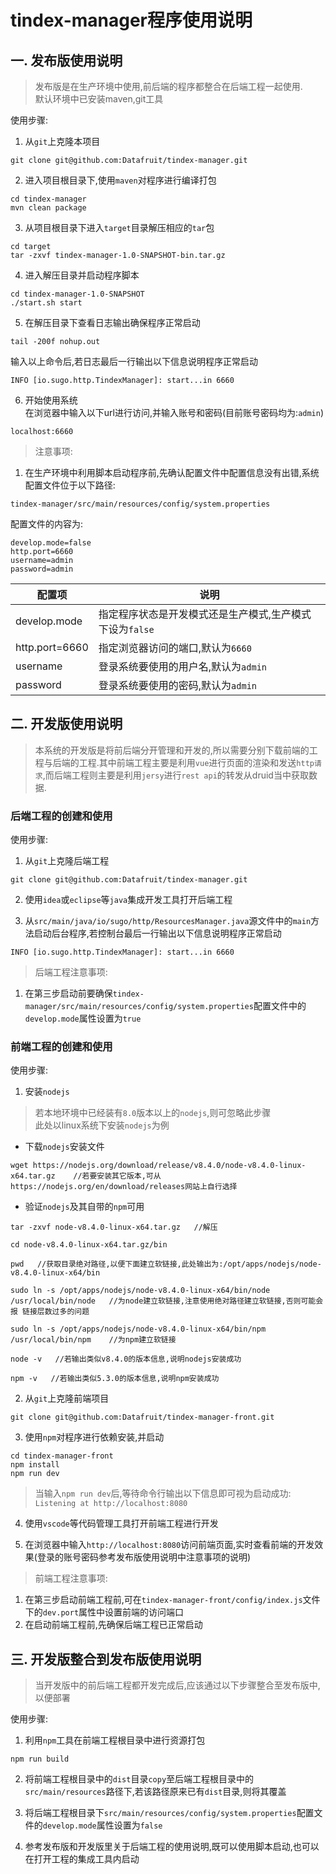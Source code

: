 # tindex-manager程序使用说明

## 一. 发布版使用说明
> 发布版是在生产环境中使用,前后端的程序都整合在后端工程一起使用.  
默认环境中已安装maven,git工具

使用步骤:  
1. 从`git`上克隆本项目
```shell
git clone git@github.com:Datafruit/tindex-manager.git
```
2. 进入项目根目录下,使用`maven`对程序进行编译打包
```shell
cd tindex-manager
mvn clean package
```
3. 从项目根目录下进入`target`目录解压相应的`tar`包
```
cd target
tar -zxvf tindex-manager-1.0-SNAPSHOT-bin.tar.gz 
```

4. 进入解压目录并启动程序脚本
```
cd tindex-manager-1.0-SNAPSHOT
./start.sh start
```
5. 在解压目录下查看日志输出确保程序正常启动
```
tail -200f nohup.out 
```
输入以上命令后,若日志最后一行输出以下信息说明程序正常启动
``` 
INFO [io.sugo.http.TindexManager]: start...in 6660
```
6. 开始使用系统   
在浏览器中输入以下url进行访问,并输入账号和密码(目前账号密码均为:`admin`)
```
localhost:6660
```

>注意事项:
1. 在生产环境中利用脚本启动程序前,先确认配置文件中配置信息没有出错,系统配置文件位于以下路径:
```
tindex-manager/src/main/resources/config/system.properties
```
配置文件的内容为:
```
develop.mode=false
http.port=6660
username=admin
password=admin
```

配置项 | 说明
--- | ---
develop.mode | 指定程序状态是开发模式还是生产模式,生产模式下设为`false`
http.port=6660 | 指定浏览器访问的端口,默认为`6660`
username | 登录系统要使用的用户名,默认为`admin`
password | 登录系统要使用的密码,默认为`admin`



## 二. 开发版使用说明
>本系统的开发版是将前后端分开管理和开发的,所以需要分别下载前端的工程与后端的工程.其中前端工程主要是利用`vue`进行页面的渲染和发送`http请求`,而后端工程则主要是利用`jersy`进行`rest api`的转发从druid当中获取数据.


### 后端工程的创建和使用

使用步骤:  
1. 从`git`上克隆后端工程
```shell
git clone git@github.com:Datafruit/tindex-manager.git
```

2. 使用`idea`或`eclipse`等`java`集成开发工具打开后端工程

3. 从`src/main/java/io/sugo/http/ResourcesManager.java`源文件中的`main`方法启动后台程序,若控制台最后一行输出以下信息说明程序正常启动
``` 
INFO [io.sugo.http.TindexManager]: start...in 6660
```
>后端工程注意事项:    
1. 在第三步启动前要确保`tindex-manager/src/main/resources/config/system.properties`配置文件中的`develop.mode`属性设置为`true`   


### 前端工程的创建和使用

使用步骤:

1. 安装`nodejs`
>若本地环境中已经装有`8.0`版本以上的`nodejs`,则可忽略此步骤   
此处以linux系统下安装`nodejs`为例

- 下载`nodejs`安装文件   
```
wget https://nodejs.org/download/release/v8.4.0/node-v8.4.0-linux-x64.tar.gz    //若要安装其它版本,可从https://nodejs.org/en/download/releases网站上自行选择
```

- 验证`nodejs`及其自带的`npm`可用
```
tar -zxvf node-v8.4.0-linux-x64.tar.gz   //解压

cd node-v8.4.0-linux-x64.tar.gz/bin   

pwd   //获取目录绝对路径,以便下面建立软链接,此处输出为:/opt/apps/nodejs/node-v8.4.0-linux-x64/bin   

sudo ln -s /opt/apps/nodejs/node-v8.4.0-linux-x64/bin/node /usr/local/bin/node   //为node建立软链接,注意使用绝对路径建立软链接,否则可能会报 链接层数过多的问题

sudo ln -s /opt/apps/nodejs/node-v8.4.0-linux-x64/bin/npm /usr/local/bin/npm    //为npm建立软链接

node -v   //若输出类似v8.4.0的版本信息,说明nodejs安装成功

npm -v   //若输出类似5.3.0的版本信息,说明npm安装成功
```

2. 从`git`上克隆前端项目
```
git clone git@github.com:Datafruit/tindex-manager-front.git
```

3. 使用`npm`对程序进行依赖安装,并启动
```
cd tindex-manager-front
npm install
npm run dev
```
>当输入`npm run dev`后,等待命令行输出以下信息即可视为启动成功:  
`Listening at http://localhost:8080`

4. 使用`vscode`等代码管理工具打开前端工程进行开发

5. 在浏览器中输入`http://localhost:8080`访问前端页面,实时查看前端的开发效果(登录的账号密码参考发布版使用说明中注意事项的说明)

>前端工程注意事项:  
1. 在第三步启动前端工程前,可在`tindex-manager-front/config/index.js`文件下的`dev.port`属性中设置前端的访问端口
2. 在启动前端工程前,先确保后端工程已正常启动





## 三. 开发版整合到发布版使用说明
>当开发版中的前后端工程都开发完成后,应该通过以下步骤整合至发布版中,以便部署

使用步骤:
1. 利用`npm`工具在前端工程根目录中进行资源打包
```
npm run build
```

2. 将前端工程根目录中的`dist`目录`copy`至后端工程根目录中的`src/main/resources`路径下,若该路径原来已有`dist`目录,则将其覆盖

3. 将后端工程根目录下`src/main/resources/config/system.properties`配置文件的`develop.mode`属性设置为`false`

4. 参考发布版和开发版里关于后端工程的使用说明,既可以使用脚本启动,也可以在打开工程的集成工具内启动



